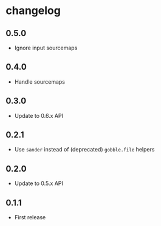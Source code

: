 # changelog

## 0.5.0

* Ignore input sourcemaps

## 0.4.0

* Handle sourcemaps

## 0.3.0

* Update to 0.6.x API

## 0.2.1

* Use `sander` instead of (deprecated) `gobble.file` helpers

## 0.2.0

* Update to 0.5.x API

## 0.1.1

* First release
